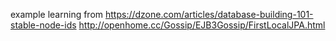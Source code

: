 example learning from
https://dzone.com/articles/database-building-101-stable-node-ids
http://openhome.cc/Gossip/EJB3Gossip/FirstLocalJPA.html